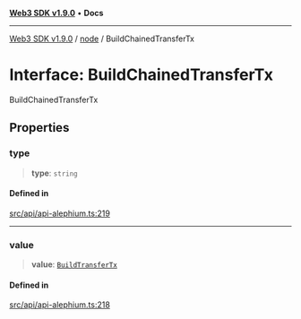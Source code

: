 [**Web3 SDK v1.9.0**](../../../README.md) • **Docs**

***

[Web3 SDK v1.9.0](../../../globals.md) / [node](../README.md) / BuildChainedTransferTx

# Interface: BuildChainedTransferTx

BuildChainedTransferTx

## Properties

### type

> **type**: `string`

#### Defined in

[src/api/api-alephium.ts:219](https://github.com/Mystic-Nayy/alephium-web3/blob/ee41f5e0e7d7fb0b155fe62f05b2ac03772895ca/packages/web3/src/api/api-alephium.ts#L219)

***

### value

> **value**: [`BuildTransferTx`](BuildTransferTx.md)

#### Defined in

[src/api/api-alephium.ts:218](https://github.com/Mystic-Nayy/alephium-web3/blob/ee41f5e0e7d7fb0b155fe62f05b2ac03772895ca/packages/web3/src/api/api-alephium.ts#L218)
